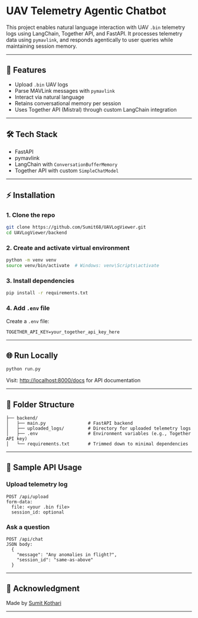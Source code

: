 # UAV Telemetry Agentic Chatbot

This project enables natural language interaction with UAV `.bin` telemetry logs using LangChain, Together API, and FastAPI. It processes telemetry data using `pymavlink`, and responds agentically to user queries while maintaining session memory.

---

## 🚀 Features

* Upload `.bin` UAV logs
* Parse MAVLink messages with `pymavlink`
* Interact via natural language
* Retains conversational memory per session
* Uses Together API (Mistral) through custom LangChain integration

---

## 🛠️ Tech Stack

* FastAPI
* pymavlink
* LangChain with `ConversationBufferMemory`
* Together API with custom `SimpleChatModel`

---

## ⚡ Installation

### 1. Clone the repo

```bash
git clone https://github.com/Sumit68/UAVLogViewer.git
cd UAVLogViewer/backend
```

### 2. Create and activate virtual environment

```bash
python -m venv venv
source venv/bin/activate  # Windows: venv\Scripts\activate
```

### 3. Install dependencies

```bash
pip install -r requirements.txt
```

### 4. Add `.env` file

Create a `.env` file:

```env
TOGETHER_API_KEY=your_together_api_key_here
```

---

## 🌐 Run Locally

```bash
python run.py
```

Visit: [http://localhost:8000/docs](http://localhost:8000/docs) for API documentation

---

## 📂 Folder Structure

```
├── backend/
│   ├── main.py                # FastAPI backend
│   ├── uploaded_logs/         # Directory for uploaded telemetry logs
│   ├── .env                   # Environment variables (e.g., Together API key)
│   └── requirements.txt       # Trimmed down to minimal dependencies
```

---

## 🔄 Sample API Usage

### Upload telemetry log

```
POST /api/upload
form-data:
  file: <your .bin file>
  session_id: optional
```

### Ask a question

```
POST /api/chat
JSON body:
  {
    "message": "Any anomalies in flight?",
    "session_id": "same-as-above"
  }
```

---

## 🙏 Acknowledgment

Made by [Sumit Kothari](https://github.com/Sumit68)

---
